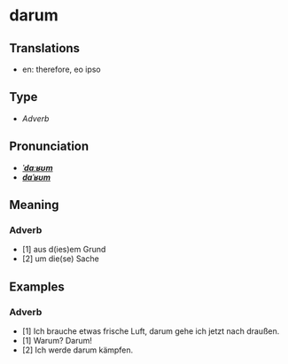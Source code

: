 # darum
## Translations
- en: therefore, eo ipso
## Type
- _Adverb_
## Pronunciation
- **_[ˈdaːʁʊm](https://commons.wikimedia.org/wiki/File:De-darum.ogg)_**
- **_[daˈʁʊm](https://commons.wikimedia.org/wiki/File:De-darum.ogg)_**
## Meaning
### Adverb
- [1] aus d(ies)em Grund
- [2] um die(se) Sache
## Examples
### Adverb
- [1] Ich brauche etwas frische Luft, darum gehe ich jetzt nach draußen.
- [1] Warum? Darum!
- [2] Ich werde darum kämpfen.
